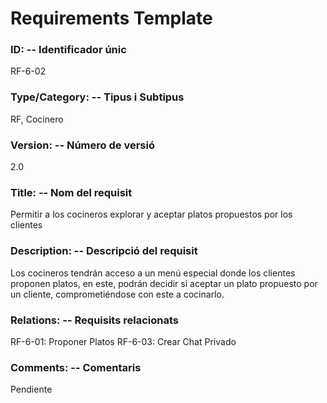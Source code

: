 ﻿# Requirements Template 

### ID: -- Identificador únic 
RF-6-02

### Type/Category: -- Tipus i Subtipus 
RF, Cocinero
 
### Version: -- Número de versió 
2.0
 
### Title: -- Nom del requisit 
Permitir a los cocineros explorar y aceptar platos propuestos por los clientes

### Description: -- Descripció del requisit 
Los cocineros tendrán acceso a un menú especial donde los clientes proponen platos, en este, podrán decidir si aceptar un plato propuesto por un cliente, comprometiéndose con este a cocinarlo.  

### Relations: -- Requisits relacionats 
RF-6-01: Proponer Platos
RF-6-03: Crear Chat Privado

### Comments: -- Comentaris 
Pendiente
